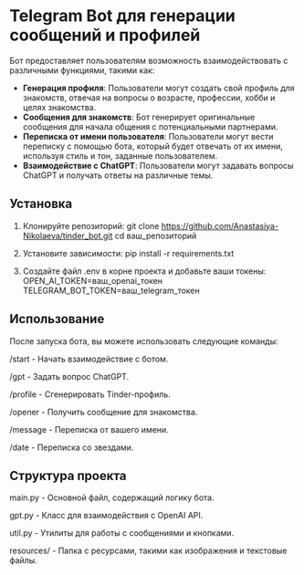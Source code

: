 # Telegram Bot для генерации сообщений и профилей

Бот предоставляет пользователям возможность взаимодействовать с различными функциями, такими как:
- **Генерация профиля**: Пользователи могут создать свой профиль для знакомств, отвечая на вопросы о возрасте, 
профессии, хобби и целях знакомства.
- **Сообщения для знакомств**: Бот генерирует оригинальные сообщения для начала общения с потенциальными партнерами.
- **Переписка от имени пользователя**: Пользователи могут вести переписку с помощью бота, который будет отвечать 
от их имени, используя стиль и тон, заданные пользователем.
- **Взаимодействие с ChatGPT**: Пользователи могут задавать вопросы ChatGPT и получать ответы на различные темы.

## Установка

1. Клонируйте репозиторий:
git clone https://github.com/Anastasiya-Nikolaeva/tinder_bot.git
cd ваш_репозиторий

2. Установите зависимости:
pip install -r requirements.txt

3. Создайте файл .env в корне проекта и добавьте ваши токены:
OPEN_AI_TOKEN=ваш_openai_токен
TELEGRAM_BOT_TOKEN=ваш_telegram_токен

## Использование
После запуска бота, вы можете использовать следующие команды:

/start - Начать взаимодействие с ботом.

/gpt - Задать вопрос ChatGPT.

/profile - Сгенерировать Tinder-профиль.

/opener - Получить сообщение для знакомства.

/message - Переписка от вашего имени.

/date - Переписка со звездами.


## Структура проекта
main.py - Основной файл, содержащий логику бота.

gpt.py - Класс для взаимодействия с OpenAI API.

util.py - Утилиты для работы с сообщениями и кнопками.

resources/ - Папка с ресурсами, такими как изображения и текстовые файлы.
